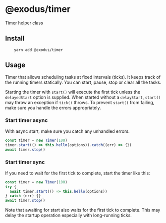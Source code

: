 # @exodus/timer

Timer helper class

## Install

```
    yarn add @exodus/timer
```

## Usage

Timer that allows scheduling tasks at fixed intervals (ticks). It keeps track of the running timers statically. You can start, pause, stop or clear all the tasks.

Starting the timer with `start()` will execute the first tick unless the `delayedStart` option is supplied. When started without a `delayStart`, `start()` may throw an exception if `tick()` throws. To prevent `start()` from failing, make sure you handle the errors appropriately.

### Start timer async

With async start, make sure you catch any unhandled errors.

```js
const timer = new Timer(100)
timer.start(() => this.hello(options)).catch((err) => {})
await timer.stop()
```

### Start timer sync

If you need to wait for the first tick to complete, start the timer like this:

```js
const timer = new Timer(100)
try {
  await timer.start(() => this.hello(options))
} catch (err) {}
await timer.stop()
```

Note that awaiting for start also waits for the first tick to complete. This may delay the startup operation especially with long-running ticks.
